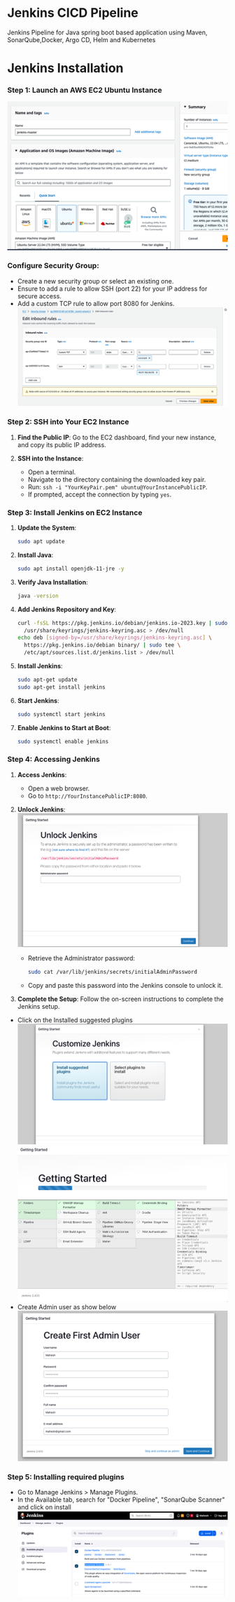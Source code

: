 
# Jenkins CICD Pipeline

Jenkins Pipeline for Java spring boot based application using Maven, SonarQube,Docker, Argo CD, Helm and Kubernetes



# Jenkins Installation

### Step 1: Launch an AWS EC2 Ubuntu Instance
![Alt text](image.png)
### Configure Security Group:

- Create a new security group or select an existing one.
- Ensure to add a rule to allow SSH (port 22) for your IP address for secure access.
- Add a custom TCP rule to allow port 8080 for Jenkins.
![Alt text](image-1.png)
### Step 2: SSH into Your EC2 Instance

1. **Find the Public IP**: Go to the EC2 dashboard, find your new instance, and copy its public IP address.

2. **SSH into the Instance**:
   - Open a terminal.
   - Navigate to the directory containing the downloaded key pair.
   - Run: `ssh -i "YourKeyPair.pem" ubuntu@YourInstancePublicIP`.
   - If prompted, accept the connection by typing `yes`.

### Step 3: Install Jenkins on EC2 Instance

1. **Update the System**:
   ```bash
   sudo apt update
   ```

2. **Install Java**:
   ```bash
   sudo apt install openjdk-11-jre -y
   ```

3. **Verify Java Installation**:
   ```bash
   java -version
   ```

4. **Add Jenkins Repository and Key**:
   ```bash
   curl -fsSL https://pkg.jenkins.io/debian/jenkins.io-2023.key | sudo tee \
     /usr/share/keyrings/jenkins-keyring.asc > /dev/null
   echo deb [signed-by=/usr/share/keyrings/jenkins-keyring.asc] \
     https://pkg.jenkins.io/debian binary/ | sudo tee \
     /etc/apt/sources.list.d/jenkins.list > /dev/null
   ```

5. **Install Jenkins**:
   ```bash
   sudo apt-get update
   sudo apt-get install jenkins
   ```

6. **Start Jenkins**:
   ```bash
   sudo systemctl start jenkins
   ```

7. **Enable Jenkins to Start at Boot**:
   ```bash
   sudo systemctl enable jenkins
   ```

### Step 4: Accessing Jenkins

1. **Access Jenkins**:
   - Open a web browser.
   - Go to `http://YourInstancePublicIP:8080`.

2. **Unlock Jenkins**:
![Alt text](image-2.png)
   - Retrieve the Administrator password:
     ```bash
     sudo cat /var/lib/jenkins/secrets/initialAdminPassword
     ```
   - Copy and paste this password into the Jenkins console to unlock it.

3. **Complete the Setup**: Follow the on-screen instructions to complete the Jenkins setup.
- Click on the Installed suggested plugins
![Alt text](image-3.png)
![Alt text](image-4.png)
- Create Admin user as show below 
![Alt text](image-5.png)

### Step 5: Installing required plugins
 - Go to Manage Jenkins > Manage Plugins.
 - In the Available tab, search for "Docker Pipeline", "SonarQube Scanner" and click on install
 ![Alt text](image-6.png)